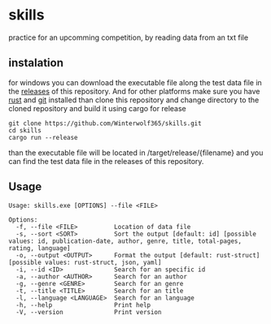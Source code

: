 # skills
practice for an upcomming competition, by reading data from an txt file

## instalation
for windows you can download the executable file along the test data file in the [releases](https://github.com/Winterwolf365/skills/releases/tag/windows) of this repository.
And for other platforms make sure you have [rust](https://rustup.rs/) and [git](https://git-scm.com/downloads/) installed
than clone this repository and change directory to the cloned repository and build it using cargo for release
```
git clone https://github.com/Winterwolf365/skills.git
cd skills
cargo run --release
```
than the executable file will be located in /target/release/{filename} and you can find the test data file in the releases of this repository.

## Usage
```
Usage: skills.exe [OPTIONS] --file <FILE>

Options:
  -f, --file <FILE>          Location of data file
  -s, --sort <SORT>          Sort the output [default: id] [possible values: id, publication-date, author, genre, title, total-pages, rating, language]
  -o, --output <OUTPUT>      Format the output [default: rust-struct] [possible values: rust-struct, json, yaml]
  -i, --id <ID>              Search for an specific id
  -a, --author <AUTHOR>      Search for an author
  -g, --genre <GENRE>        Search for an genre
  -t, --title <TITLE>        Search for an title
  -l, --language <LANGUAGE>  Search for an language
  -h, --help                 Print help
  -V, --version              Print version
```
